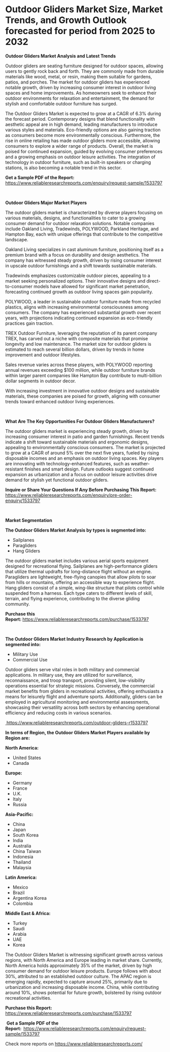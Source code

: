 <p><h1>Outdoor Gliders Market Size, Market Trends, and Growth Outlook forecasted for period from 2025 to 2032</h1></p><p><strong>Outdoor Gliders Market Analysis and Latest Trends</strong></p>
<p><p>Outdoor gliders are seating furniture designed for outdoor spaces, allowing users to gently rock back and forth. They are commonly made from durable materials like wood, metal, or resin, making them suitable for gardens, patios, and porches. The market for outdoor gliders has experienced notable growth, driven by increasing consumer interest in outdoor living spaces and home improvements. As homeowners seek to enhance their outdoor environments for relaxation and entertainment, the demand for stylish and comfortable outdoor furniture has surged.</p><p>The Outdoor Gliders Market is expected to grow at a CAGR of 6.3% during the forecast period. Contemporary designs that blend functionality with aesthetic appeal are in high demand, leading manufacturers to introduce various styles and materials. Eco-friendly options are also gaining traction as consumers become more environmentally conscious. Furthermore, the rise in online retailing has made outdoor gliders more accessible, allowing consumers to explore a wider range of products. Overall, the market is poised for continued expansion, guided by evolving consumer preferences and a growing emphasis on outdoor leisure activities. The integration of technology in outdoor furniture, such as built-in speakers or charging stations, is also becoming a notable trend in this sector.</p></p>
<p><strong>Get a Sample PDF of the Report:&nbsp;</strong> <a href="https://www.reliableresearchreports.com/enquiry/request-sample/1533797?utm_campaign=2488&utm_medium=2&utm_source=Github&utm_content=ia&utm_term=28022025&utm_id=outdoor-gliders">https://www.reliableresearchreports.com/enquiry/request-sample/1533797</a></p>
<p>&nbsp;</p>
<p><strong>Outdoor Gliders Major Market Players</strong></p>
<p><p>The outdoor gliders market is characterized by diverse players focusing on various materials, designs, and functionalities to cater to a growing consumer demand for outdoor relaxation solutions. Notable companies include Oakland Living, Tradewinds, POLYWOOD, Parkland Heritage, and Hampton Bay, each with unique offerings that contribute to the competitive landscape.</p><p>Oakland Living specializes in cast aluminum furniture, positioning itself as a premium brand with a focus on durability and design aesthetics. The company has witnessed steady growth, driven by rising consumer interest in upscale outdoor furnishings and a shift towards sustainable materials.</p><p>Tradewinds emphasizes customizable outdoor pieces, appealing to a market seeking personalized options. Their innovative designs and direct-to-consumer models have allowed for significant market penetration, forecasting continued growth as outdoor living spaces gain popularity.</p><p>POLYWOOD, a leader in sustainable outdoor furniture made from recycled plastics, aligns with increasing environmental consciousness among consumers. The company has experienced substantial growth over recent years, with projections indicating continued expansion as eco-friendly practices gain traction.</p><p>TREX Outdoor Furniture, leveraging the reputation of its parent company TREX, has carved out a niche with composite materials that promise longevity and low maintenance. The market size for outdoor gliders is estimated to reach several billion dollars, driven by trends in home improvement and outdoor lifestyles.</p><p>Sales revenue varies across these players, with POLYWOOD reporting annual revenues exceeding $100 million, while outdoor furniture brands within larger parent companies like Hampton Bay contribute to multi-billion dollar segments in outdoor decor.</p><p>With increasing investment in innovative outdoor designs and sustainable materials, these companies are poised for growth, aligning with consumer trends toward enhanced outdoor living experiences.</p></p>
<p>&nbsp;</p>
<p><strong>What Are The Key Opportunities For Outdoor Gliders Manufacturers?</strong></p>
<p><p>The outdoor gliders market is experiencing steady growth, driven by increasing consumer interest in patio and garden furnishings. Recent trends indicate a shift toward sustainable materials and ergonomic designs, appealing to environmentally conscious consumers. The market is projected to grow at a CAGR of around 5% over the next five years, fueled by rising disposable incomes and an emphasis on outdoor living spaces. Key players are innovating with technology-enhanced features, such as weather-resistant finishes and smart design. Future outlooks suggest continued expansion as urbanization and a focus on outdoor leisure activities drive demand for stylish yet functional outdoor gliders.</p></p>
<p><strong>Inquire or Share Your Questions If Any Before Purchasing This Report:</strong> <a href="https://www.reliableresearchreports.com/enquiry/pre-order-enquiry/1533797?utm_campaign=2488&utm_medium=2&utm_source=Github&utm_content=ia&utm_term=28022025&utm_id=outdoor-gliders">https://www.reliableresearchreports.com/enquiry/pre-order-enquiry/1533797</a></p>
<p>&nbsp;</p>
<p><strong>Market Segmentation</strong></p>
<p><strong>The Outdoor Gliders Market Analysis by types is segmented into:</strong></p>
<p><ul><li>Sailplanes</li><li>Paragliders</li><li>Hang Gliders</li></ul></p>
<p><p>The outdoor gliders market includes various aerial sports equipment designed for recreational flying. Sailplanes are high-performance gliders that utilize thermal updrafts for long-distance flight without an engine. Paragliders are lightweight, free-flying canopies that allow pilots to soar from hills or mountains, offering an accessible way to experience flight. Hang gliders consist of a simple, wing-like structure that pilots control while suspended from a harness. Each type caters to different levels of skill, terrain, and flying experience, contributing to the diverse gliding community.</p></p>
<p><strong>Purchase this Report:&nbsp;</strong><a href="https://www.reliableresearchreports.com/purchase/1533797?utm_campaign=2488&utm_medium=2&utm_source=Github&utm_content=ia&utm_term=28022025&utm_id=outdoor-gliders">https://www.reliableresearchreports.com/purchase/1533797</a></p>
<p>&nbsp;</p>
<p><strong>The Outdoor Gliders Market Industry Research by Application is segmented into:</strong></p>
<p><ul><li>Military Use</li><li>Commercial Use</li></ul></p>
<p><p>Outdoor gliders serve vital roles in both military and commercial applications. In military use, they are utilized for surveillance, reconnaissance, and troop transport, providing silent, low-visibility operations essential for strategic missions. Conversely, the commercial market benefits from gliders in recreational activities, offering enthusiasts a means for leisurely flight and adventure sports. Additionally, gliders can be employed in agricultural monitoring and environmental assessments, showcasing their versatility across both sectors by enhancing operational efficiency and reducing costs in various scenarios.</p></p>
<p><a href="https://www.reliableresearchreports.com/outdoor-gliders-r1533797?utm_campaign=2488&utm_medium=2&utm_source=Github&utm_content=ia&utm_term=28022025&utm_id=outdoor-gliders">&nbsp;https://www.reliableresearchreports.com/outdoor-gliders-r1533797</a></p>
<p><strong>In terms of Region, the Outdoor Gliders Market Players available by Region are:</strong></p>
<p>
    <p> <strong> North America: </strong>
        <ul>
            <li>United States</li>
            <li>Canada</li>
        </ul>
        </p> 
    <p> <strong> Europe: </strong>
        <ul>
            <li>Germany</li>
            <li>France</li>
            <li>U.K.</li>
            <li>Italy</li>
            <li>Russia</li>
        </ul>
        </p> 
    <p> <strong> Asia-Pacific: </strong>
        <ul>
            <li>China</li>
            <li>Japan</li>
            <li>South Korea</li>
            <li>India</li>
            <li>Australia</li>
            <li>China Taiwan</li>
            <li>Indonesia</li>
            <li>Thailand</li>
            <li>Malaysia</li>
        </ul>
        </p> 
    <p> <strong> Latin America: </strong>
        <ul>
            <li>Mexico</li>
            <li>Brazil</li>
            <li>Argentina Korea</li>
            <li>Colombia</li>
        </ul>
        </p> 
    <p> <strong> Middle East & Africa: </strong>
        <ul>
            <li>Turkey</li>
            <li>Saudi</li>
            <li>Arabia</li>
            <li>UAE</li>
            <li>Korea</li>
        </ul>
    </p>
    </p>
<p><p>The Outdoor Gliders Market is witnessing significant growth across various regions, with North America and Europe leading in market share. Currently, North America holds approximately 35% of the market, driven by high consumer demand for outdoor leisure products. Europe follows with about 30%, attributed to an established outdoor culture. The APAC region is emerging rapidly, expected to capture around 25%, primarily due to urbanization and increasing disposable income. China, while contributing around 10%, shows potential for future growth, bolstered by rising outdoor recreational activities.</p></p>
<p><strong>Purchase this Report: </strong><a href="https://www.reliableresearchreports.com/purchase/1533797?utm_campaign=2488&utm_medium=2&utm_source=Github&utm_content=ia&utm_term=28022025&utm_id=outdoor-gliders">https://www.reliableresearchreports.com/purchase/1533797</a></p>
<p>&nbsp;<strong>Get a Sample PDF of the Report:&nbsp;&nbsp;</strong><a href="https://www.reliableresearchreports.com/enquiry/request-sample/1533797?utm_campaign=2488&utm_medium=2&utm_source=Github&utm_content=ia&utm_term=28022025&utm_id=outdoor-gliders">https://www.reliableresearchreports.com/enquiry/request-sample/1533797</a></p>
<p><strong></strong></p>
<p>Check more reports on <a href="https://www.reliableresearchreports.com/?utm_campaign=2488&utm_medium=2&utm_source=Github&utm_content=ia&utm_term=28022025&utm_id=outdoor-gliders">https://www.reliableresearchreports.com/</a></p>